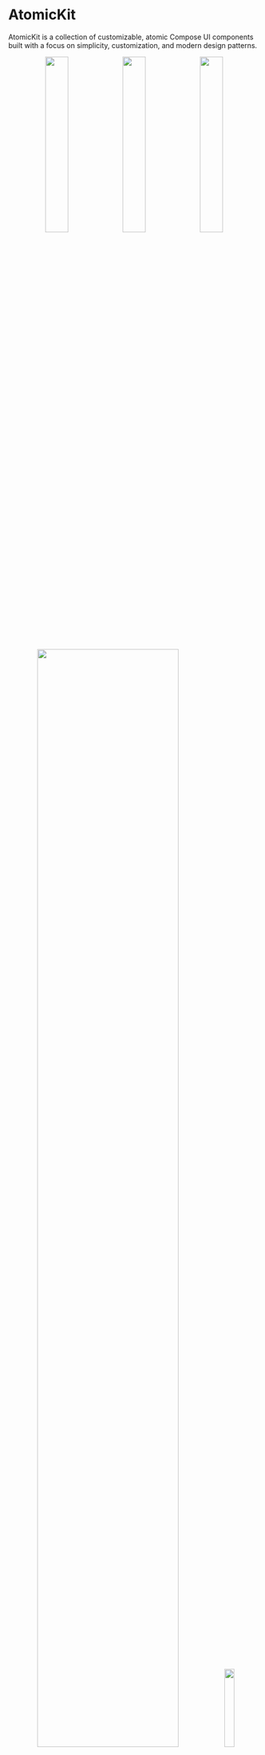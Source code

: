 # AtomicKit

AtomicKit is a collection of customizable, atomic Compose UI components built with a focus on simplicity, customization, and modern design patterns.

<p align="center">
<img src="/screenshots/components1.png" width="30%" />

  <img src="/screenshots/textfield1.png" width="30%" />
  <img src="/screenshots/textfield2.png" width="30%" />
</p>
<p align="center">
  <img src="/screenshots/components2.png" width="75%" />
<img src="/screenshots/recording.gif" width="20%" />
</p>

## Features

- **Building Block Approach**: Highly customizable atomic components that can be combined to create complex UI elements
- **Standalone Implementation**: Built directly on Compose Foundation, not dependent on Material Design
- **Fully Customizable**: Every aspect of each component can be customized, from colors to shapes to behavior
- **Modern Design**: Supports features like custom box shadows, responsive layouts, and state-based animations
- **Accessibility-Friendly**: Built with accessibility in mind

## Components

- **CustomButton**: Advanced button with support for box shadows, custom shapes, and various states
- **CustomCard**: Card component with flexible styling options
- **CustomTextField**: Text input with extensive customization options
- **CustomSwitch**: Toggle switch with customizable track and thumb
- **CustomTopAppBar**: App bar component with scroll behavior support

## Usage

### CustomButton

```kotlin
CustomButton(
    onClick = { /* your action */ },
    text = "Primary Button",
    backgroundColor = Color(0xFF3B82F6),
    contentColor = Color.White,
    shape = RoundedCornerShape(8.dp),
    boxShadow = BoxShadow(
        offsetY = 2.dp,
        blurRadius = 4.dp,
        color = Color(0x40000000)
    )
)
```

### CustomTextField

```kotlin
var textValue by remember { mutableStateOf("") }

CustomTextField(
    value = textValue,
    onValueChange = { textValue = it },
    labelText = "Email Address",
    placeholderText = "your.email@example.com",
    leadingIcon = {
        Icon(
            imageVector = Icons.Default.Email,
            contentDescription = "Email"
        )
    }
)
```

### CustomSwitch

```kotlin
var switchValue by remember { mutableStateOf(false) }

LabeledSwitch(
    checked = switchValue,
    onCheckedChange = { switchValue = it },
    labelText = "Enable Notifications",
    trackColor = Color(0xFF3B82F6)
)
```

## Why Choose AtomicKit?

### Separation of Behavior from Visual Presentation

AtomicKit's core design philosophy is the strict separation of behavior from visual presentation:

- **Controller-Based Design Pattern**: Components use distinct controller objects for state management, separate from their visual representation
- **Independent Customization Paths**: Modify behaviors (animations, interactions, state transitions) independently from visuals
- **Enhanced Maintainability**: Change the look without touching behavior code, and vice versa
- **Future-Proofing**: As design trends evolve, you can update the visual layer without reworking interaction code

This is particularly evident in components like the CustomTopAppBar, where scroll behavior is completely decoupled from visual styling through the AppBarScrollBehavior interface.

### Advanced Visual Styling

- **True CSS-like Box Shadows**: Unlike Material3 components that rely on elevation, CustomButton implements actual box shadows with precise control over offset, blur, spread, and color
- **Fine-grained Corner Control**: Independent control of each corner radius, enabling asymmetric designs like "message bubble" shapes
- **Border Customization**: Full control over border width, color, and style, independent from other visual properties

### Responsive Design Features

- **Built-in Responsive Layout Support**: CustomButton's `maxWidth` parameter with horizontal alignment control makes it easy to create consistent, responsive layouts
- **Proportional Sizing**: Components are designed to work with both fixed and proportional sizing across different form factors

### Enhanced State Management

- **Granular State Control**: Separate visual treatments for normal, pressed, and disabled states with independent shadow configurations
- **Animated State Transitions**: Smooth, customizable animations between states
- **Rich Interaction Feedback**: Multiple visual cues for interaction beyond Material's ripple effect

### Unique Component Features

- **CustomButton**:
    - Gradient background support
    - Configurable box shadow with precise control
    - Horizontal alignment options when using maxWidth

- **CustomTextField**:
    - Enhanced focus visualization with animated border width
    - More customizable placeholder styling

- **CustomSwitch**:
    - Fine-grained animation control for thumb movement
    - Custom thumb and track shapes

- **CustomTopAppBar**:
    - Advanced scroll behavior with custom effects like color opacity changes
    - Support for variable height based on scroll position

- **CustomCard**:
    - Support for gradient backgrounds
    - Built-in title and content slots for common card patterns

### Performance Benefits

- **Optimized Recomposition**: Components minimize unnecessary recompositions
- **Lighter Weight**: Built directly on Compose Foundation without Material Design overhead
- **Selective Animation**: Animations applied only to properties that need to change

## Customization

All components support extensive customization options. Check out the demo app for examples of different styling options.

# AtomicKit Responsive Layout Components

The `ResponsiveLayout` component system for AtomicKit provides a flexible and powerful way to create responsive UIs that adapt to different screen sizes and orientations, similar to CSS media queries but fully integrated with Jetpack Compose.

## Core Components

### `ResponsiveLayoutProvider`

A container component that measures the screen dimensions and provides them to child components via a CompositionLocal.

<p align="center">
  <img src="/screenshots/responsiveLayout.gif" width="100%" />
</p>

```kotlin
ResponsiveLayoutProvider {
    // All responsive components inside will have access to screen dimensions
    Text("Current screen dimensions are available here")
    
    // Your responsive layout components go here
}
```

### `ResponsiveLayout`

The primary component that conditionally renders content based on screen dimensions.

```kotlin
ResponsiveLayout(
    ranges = mapOf(
        // Mobile layout (0-599dp width)
        rememberScreenSizeRange(0.dp, 599.dp) to {
            // Mobile UI
        },
        
        // Tablet layout (600-899dp width)
        rememberScreenSizeRange(600.dp, 899.dp) to {
            // Tablet UI
        },
        
        // Desktop layout (900dp+ width)
        rememberScreenSizeRange(900.dp, null) to {
            // Desktop UI
        }
    )
)
```

### `ResponsiveBreakpoints`

A simplified API for when you only need to consider width breakpoints.

```kotlin
ResponsiveBreakpoints(
    breakpoints = mapOf(
        0.dp to { SmallScreenContent() },
        600.dp to { MediumScreenContent() },
        900.dp to { LargeScreenContent() }
    )
)
```

### `ResponsiveGrid`

A flexible grid system that adapts columns based on screen width.

```kotlin
ResponsiveGrid(
    items = listOf("Item 1", "Item 2", "Item 3", "Item 4", "Item 5", "Item 6"),
    breakpoints = mapOf(
        0.dp to 1,    // 1 column at 0-499dp
        500.dp to 2,  // 2 columns at 500-699dp
        700.dp to 3,  // 3 columns at 700-999dp
        1000.dp to 4  // 4 columns at 1000dp+
    )
) { item ->
    // Item content
    CustomCard {
        Text(item)
    }
}
```

### `ResponsiveUI`

A utility for building custom responsive UIs with direct access to screen dimensions.

```kotlin
ResponsiveUI { dimensions ->
    // Use dimensions.widthDp and dimensions.heightDp to create responsive UI
    val fontSize = when {
        dimensions.widthDp < 600f -> 14.sp
        dimensions.widthDp < 900f -> 16.sp
        else -> 18.sp
    }
    
    Text("Responsive text", fontSize = fontSize)
}
```

## Predefined Screen Size Ranges

The `ScreenSizeRange` class includes several predefined ranges for common scenarios:

```kotlin
// Size-based ranges
ScreenSizeRange.COMPACT   // 0-600dp width
ScreenSizeRange.MEDIUM    // 600-840dp width
ScreenSizeRange.EXPANDED  // 840dp+ width

// Orientation-based ranges
ScreenSizeRange.PORTRAIT  // height > width
ScreenSizeRange.LANDSCAPE // width >= height

// Device type ranges
ScreenSizeRange.TABLET    // 600-1200dp width
ScreenSizeRange.DESKTOP   // 1200dp+ width, 720dp+ height

// Aspect ratio ranges
ScreenSizeRange.TALL      // aspect ratio > 1.9:1 (height:width)
ScreenSizeRange.STANDARD  // aspect ratio between 1.3:1 and 1.9:1
ScreenSizeRange.WIDE      // aspect ratio > 1.7:1 (width:height)
```

## Creating Custom Ranges

You can create custom screen size ranges within Composable functions using the `rememberScreenSizeRange` function:

```kotlin
// Range with width and height constraints
val tabletPortrait = rememberScreenSizeRange(
    minWidth = 600.dp,
    maxWidth = 900.dp,
    minHeight = 900.dp
)

// Range with custom predicate
val largePhonePortrait = rememberScreenSizeRange(
    minWidth = 400.dp,
    maxWidth = 599.dp,
    predicate = { width, height ->
        // Additional condition: must be in portrait mode
        height > width
    }
)
```

## Important Usage Notes

1. You must wrap your responsive components in a `ResponsiveLayoutProvider` to ensure screen dimensions are available:

```kotlin
ResponsiveLayoutProvider {
    // Your responsive components go here
    ResponsiveLayout(...)
    ResponsiveBreakpoints(...)
    ResponsiveUI { ... }
}
```

2. The responsive components will only render when screen dimensions become available. This typically happens after the first layout pass.

## Example: Responsive Product Page

Here's a real-world example of using the responsive layout system to create a product details page that adapts to different screen sizes:

```kotlin
@Composable
fun ResponsiveProductScreen(product: Product) {
    ResponsiveLayoutProvider {
        Column(modifier = Modifier.fillMaxSize()) {
            // App Bar
            CustomTopAppBar(title = { Text("Product Details") })
            
            // Different layouts based on screen size
            ResponsiveLayout(
                ranges = mapOf(
                    // Mobile layout (vertical stacked)
                    rememberScreenSizeRange(0.dp, 599.dp) to {
                        Column {
                            // Product image takes full width
                            ProductImage(product, Modifier.fillMaxWidth())
                            
                            // Product details below
                            ProductDetails(product)
                        }
                    },
                    
                    // Tablet/Desktop layout (side-by-side)
                    rememberScreenSizeRange(600.dp, null) to {
                        Row {
                            // Product image on left
                            ProductImage(
                                product, 
                                Modifier.weight(1f)
                            )
                            
                            // Product details on right
                            ProductDetails(
                                product,
                                Modifier.weight(1f)
                            )
                        }
                    }
                )
            )
        }
    }
}
```

## Example: Fluid Typography

Use `ResponsiveUI` to create CSS-like fluid typography that scales smoothly with screen size:

```kotlin
ResponsiveUI { dimensions ->
    // Calculate font size based on screen width
    // Similar to CSS clamp() function
    val minFontSize = 18f
    val maxFontSize = 32f
    val minWidth = 320f
    val maxWidth = 1200f
    
    val fontScale = ((dimensions.widthDp - minWidth) / (maxWidth - minWidth))
        .coerceIn(0f, 1f)
    val fontSize = minFontSize + (maxFontSize - minFontSize) * fontScale
    
    Text(
        text = "Fluid Typography",
        style = TextStyle(
            fontSize = fontSize.sp,
            fontWeight = FontWeight.Bold
        )
    )
}
```

## Benefits Over WindowSizeClass

This ResponsiveLayout system offers several advantages over Android's WindowSizeClass:

1. **More Granular Control**: Define exactly the breakpoints you need rather than using predefined compact/medium/expanded classes.

2. **Combined Dimensions**: Consider both width and height simultaneously with custom predicates.

3. **Orientation and Aspect Ratio**: Built-in support for orientation and aspect ratio-based layouts.

4. **Fluid Adaptations**: Support for continuously adapting values (like font size) rather than discrete breakpoints.

5. **Simple API**: The component-based approach integrates seamlessly with Compose's declarative paradigm.

6. **Composable Integration**: Works within the Compose component hierarchy without additional setup.

## Implementation Details

The `ResponsiveLayout` system is designed to avoid any dependencies on Android's Activity or WindowManager. It works by:

1. Using `onSizeChanged` to measure the container's dimensions
2. Converting pixel measurements to dp using the current density scale
3. Providing dimensions through a CompositionLocal
4. Determining which content to display based on dimension-matching rules

This approach ensures the system works correctly in any Compose environment, including previews.

## Contributing

Contributions are welcome! Please feel free to submit a Pull Request.

## License

```
APACHE 2.0
```